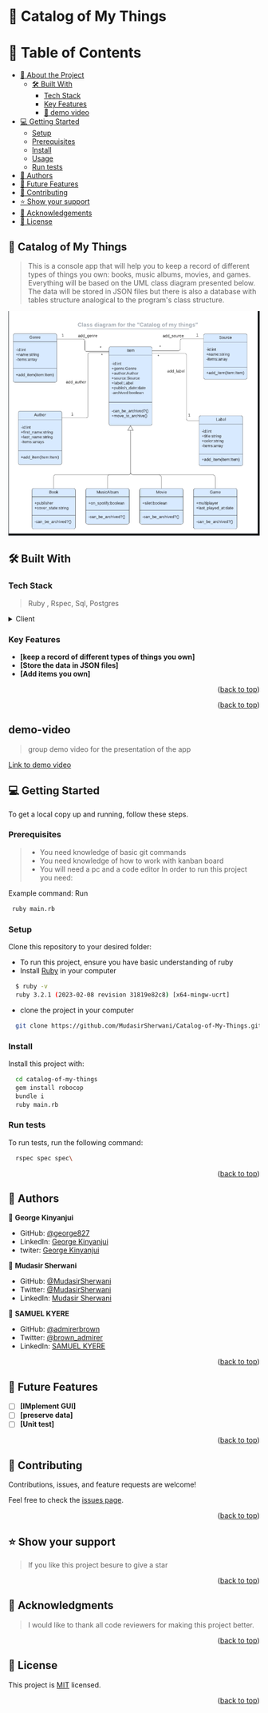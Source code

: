 <a name="readme-top"></a>

<!--
HOW TO USE:
This is an example of how you may give instructions on setting up your project locally.

Modify this file to match your project and remove sections that don't apply.

REQUIRED SECTIONS:
- Table of Contents
- About the Project
  - Built With
  - Live Demo
- Getting Started
- Authors
- Future Features
- Contributing
- Show your support
- Acknowledgements
- License

OPTIONAL SECTIONS:
- FAQ

After you're finished please remove all the comments and instructions!
-->
# 📖 Catalog of My Things

<div align="center">

</div>

<!-- TABLE OF CONTENTS -->

# 📗 Table of Contents

- [📖 About the Project](#about-project)
  - [🛠 Built With](#built-with)
    - [Tech Stack](#tech-stack)
    - [Key Features](#key-features)
    - [🚀 demo video](#demo-video)
- [💻 Getting Started](#getting-started)
  - [Setup](#setup)
  - [Prerequisites](#prerequisites)
  - [Install](#install)
  - [Usage](#usage)
  - [Run tests](#run-tests)
- [👥 Authors](#authors)
- [🔭 Future Features](#future-features)
- [🤝 Contributing](#contributing)
- [⭐️ Show your support](#support)
- [🙏 Acknowledgements](#acknowledgements)
- [📝 License](#license)

<!-- PROJECT DESCRIPTION -->

## 📖 Catalog of My Things <a name="about-project"></a>

> This is a console app that will help you to keep a record of different types of things you own: books, music albums, movies, and games. Everything will be based on the UML class diagram presented below. The data will be stored in JSON files but there is also a database with tables structure analogical to the program's class structure.

<img src = "./Capture.png">


## 🛠 Built With <a name="built-with"></a>

### Tech Stack <a name="tech-stack"></a>

> Ruby , Rspec, Sql, Postgres


<details>
  <summary>Client</summary>
  <ul>
    <li><a href="https://docs.rubocop.org/">Ruby</a></li>
  </ul>
</details>


<!-- Features -->

### Key Features <a name="key-features"></a>

- **[keep a record of different types of things you own]**
- **[Store the data in JSON files]**
- **[Add items you own]**

<p align="right">(<a href="#readme-top">back to top</a>)</p>


<p align="right">(<a href="#readme-top">back to top</a>)</p>

<!-- GETTING STARTED -->
## demo-video
> group demo video for the presentation of the app

[Link to demo video](https://youtu.be/qYq3NXRCJrU)

## 💻 Getting Started <a name="getting-started"></a>


To get a local copy up and running, follow these steps.

### Prerequisites
>- You need knowledge of basic git commands 
>- You need knowledge of how to work with kanban board
>- You will need a pc and a code editor
In order to run this project you need:


Example command:
Run 
```sh
 ruby main.rb
```


### Setup

Clone this repository to your desired folder:

- To run this project, ensure you have basic understanding of ruby
- Install [Ruby](https://rubyinstaller.org/downloads/) in your computer
```sh
  $ ruby -v
  ruby 3.2.1 (2023-02-08 revision 31819e82c8) [x64-mingw-ucrt]
```

- clone the project in your computer

```sh
  git clone https://github.com/MudasirSherwani/Catalog-of-My-Things.git
```


### Install

Install this project with:

```sh
  cd catalog-of-my-things
  gem install robocop
  bundle i
  ruby main.rb
```


### Run tests

To run tests, run the following command:


```sh
  rspec spec spec\  
```



<p align="right">(<a href="#readme-top">back to top</a>)</p>

<!-- AUTHORS -->

## 👥 Authors <a name="authors"></a>


👤 **George Kinyanjui**

- GitHub: [@george827](https://github.com/george827)
- LinkedIn: [George Kinyanjui](https://www.linkedin.com/in/georgekinyanjui/)
- twiter: [George Kinyanjui](https://twitter.com/geok8376)

👤 **Mudasir Sherwani**

- GitHub: [@MudasirSherwani](https://github.com/MudasirSherwani)
- Twitter: [@MudasirSherwani](https://twitter.com/mudasirsherwani)
- LinkedIn: [Mudasir Sherwani](https://www.linkedin.com/in/mudasir-sherwani/)

👤 **SAMUEL KYERE**

- GitHub: [@admirerbrown](https://github.com/admirerbrown)
- Twitter: [@brown_admirer](https://twitter.com/brown_admirer)
- LinkedIn: [SAMUEL KYERE](https://www.linkedin.com/in/samuel-ntow-kyere-5036741b4/)

<p align="right">(<a href="#readme-top">back to top</a>)</p>

<!-- FUTURE FEATURES -->

## 🔭 Future Features <a name="future-features"></a>

- [ ] **[IMplement GUI]**
- [ ] **[preserve data]**
- [ ] **[Unit test]**

<p align="right">(<a href="#readme-top">back to top</a>)</p>

<!-- CONTRIBUTING -->

## 🤝 Contributing <a name="contributing"></a>

Contributions, issues, and feature requests are welcome!

Feel free to check the [issues page](https://github.com/MudasirSherwani/Catalog-of-My-Things/issues).

<p align="right">(<a href="#readme-top">back to top</a>)</p>

<!-- SUPPORT -->

## ⭐️ Show your support <a name="support"></a>

> If you like this project besure to give a star 



<p align="right">(<a href="#readme-top">back to top</a>)</p>

<!-- ACKNOWLEDGEMENTS -->

## 🙏 Acknowledgments <a name="acknowledgements"></a>

> I would like to thank all code reviewers for making this project better.



<p align="right">(<a href="#readme-top">back to top</a>)</p>


<!-- LICENSE -->

## 📝 License <a name="license"></a>

This project is [MIT](https://github.com/MudasirSherwani/Catalog-of-My-Things/blob/main/LICENSE) licensed.



<p align="right">(<a href="#readme-top">back to top</a>)</p>